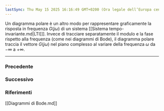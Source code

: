 ```yaml
---
lastSync: Thu May 15 2025 16:16:49 GMT+0200 (Ora legale dell’Europa centrale)
---
```

Un diagramma polare è un altro modo per rappresentare graficamente la risposta in frequenza $G(j \omega)$ di un sistema [[Sistema tempo-invariante.md|LTI]]]. Invece di tracciare separatamente il modulo e la fase rispetto alla frequenza (come nei diagrammi di Bode), il diagramma polare traccia il vettore $G(j \omega)$ nel piano complesso al variare della frequenza $\omega$ da $-\infty$ a $+\infty$.


---
### Precedente


### Successivo


### Riferimenti
[[Diagrammi di Bode.md]]